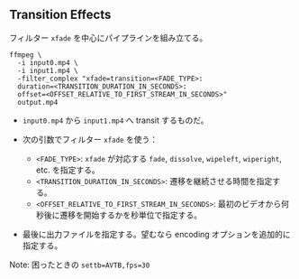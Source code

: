 ## Transition Effects

フィルター `xfade` を中心にパイプラインを組み立てる。

```console
ffmpeg \
  -i input0.mp4 \
  -i input1.mp4 \
  -filter_complex "xfade=transition=<FADE_TYPE>:
  duration=<TRANSITION_DURATION_IN_SECONDS>:
  offset=<OFFSET_RELATIVE_TO_FIRST_STREAM_IN_SECONDS>"
  output.mp4
```

* `input0.mp4` から `input1.mp4` へ transit するものだ。
* 次の引数でフィルター `xfade` を使う：

  * `<FADE_TYPE>`: `xfade` が対応する `fade`, `dissolve`, `wipeleft`, `wiperight`, etc. を指定する。
  * `<TRANSITION_DURATION_IN_SECONDS>`: 遷移を継続させる時間を指定する。
  * `<OFFSET_RELATIVE_TO_FIRST_STREAM_IN_SECONDS>`: 最初のビデオから何秒後に遷移を開始するかを秒単位で指定する。

* 最後に出力ファイルを指定する。望むなら encoding オプションを追加的に指定する。

Note: 困ったときの `settb=AVTB,fps=30`

